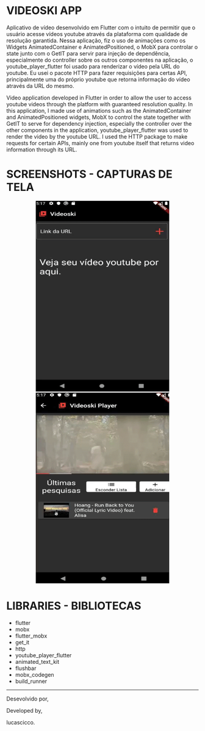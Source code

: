 # VIDEOSKI APP

Aplicativo de vídeo desenvolvido em Flutter com o intuito de permitir que o usuário acesse vídeos youtube através da plataforma com qualidade de resolução garantida. Nessa aplicação, fiz o uso de animações como os Widgets AnimatedContainer e AnimatedPositioned, o MobX para controlar o state junto com o GetIT para servir para injeção de dependência, especialmente do controller sobre os outros componentes na aplicação, o youtube_player_flutter foi usado para renderizar o vídeo pela URL do youtube. Eu usei o pacote HTTP para fazer requisições para certas API, principalmente uma do próprio youtube que retorna informação do vídeo através da URL do mesmo.

Video application developed in Flutter in order to allow the user to access youtube videos through the platform with guaranteed resolution quality. In this application, I made use of animations such as the AnimatedContainer and AnimatedPositioned widgets, MobX to control the state together with GetIT to serve for dependency injection, especially the controller over the other components in the application, youtube_player_flutter was used to render the video by the youtube URL. I used the HTTP package to make requests for certain APIs, mainly one from youtube itself that returns video information through its URL.

# SCREENSHOTS - CAPTURAS DE TELA

<p align=center> 
    <span>
        <img src="assets/gif1.gif" width=350 height=500/>
        <img src="assets/gif2.gif" width=350 height=500/>
    </span>
</p>

# LIBRARIES - BIBLIOTECAS

- flutter
- mobx
- flutter_mobx
- get_it
- http
- youtube_player_flutter
- animated_text_kit
- flushbar
- mobx_codegen
- build_runner

<hr>

Desevolvido por,

Developed by,

lucascicco.
 
